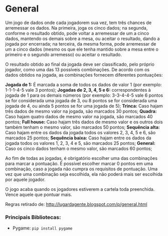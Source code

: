 # General
Um jogo de dados onde cada jogadorem sua vez, tem três chances de arremessar os dados. Na primeira, joga os cinco dados; na segunda, conforme o resultado obtido, pode voltar a arremessar de um a cinco dados, mantendo os demais sobre a mesa, ou aceitar o resultado, dando a jogada por encerrada; na terceira, da mesma forma, pode arremessar de um a cinco dados (mesmo os que ele tenha mantido sobre a mesa entre o primeiro e o segundo arremesso) ou aceitar o resultado.

O resultado obtido ao final da jogada deve ser classificado, pelo próprio jogador, como uma das 13 possíveis combinações. De acordo com os dados obtidos na jogada, as combinações fornecem diferentes pontuações:

**Jogada de 1:** É marcada a soma de todos os dados de valor 1 (por exemplo: 1-1-1-4-5 vale 3 pontos);
**Jogadas de 2, 3, 4, 5 e 6:** correspondentes à jogada de 1 para os demais números (por exemplo: 3-3-4-4-5 vale 6 pontos se for considerada uma jogada de 3, ou 8 pontos se for considerada uma jogada de 4, ou ainda 5 pontos se for uma jogada de 5);
**Trinca:** Caso hajam três dados de mesmo valor na jogada, são marcados 30 pontos;
**Quadra:** Caso hajam quatro dados de mesmo valor na jogada, são marcados 40 pontos;
**Full house:** Caso hajam três dados de mesmo valor e os outros dois também tenham o mesmo valor, são marcados 50 pontos;
**Sequência alta:** Caso hajam entre os dados da jogada todos os valores 2, 3, 4, 5 e 6, são marcados 25 pontos;
**Sequência baixa:** Caso hajam entre os dados da jogada todos os valores 1, 2, 3, 4 e 5, são marcados 25 pontos;
**General:** Caso os cinco dados tenham o mesmo valor, são marcados 60 pontos;

Ao fim de todas as jogadas, é obrigatório escolher uma das combinações para marcar a pontuação. É possível escolher marcar 0 pontos em uma combinação, caso a jogada não cumpra os requisitos de pontuação.
Uma vez que uma combinação seja escolhida, ela não poderá mais ser escolhida por aquele jogador.

O jogo acaba quando os jogadores estiverem a cartela toda preenchida. Vence aquele que pontuar mais.

Regras retirado de:  http://lugardagente.blogspot.com/p/general.html


### Principais Bibliotecas:
* Pygame: `pip install pygame`
